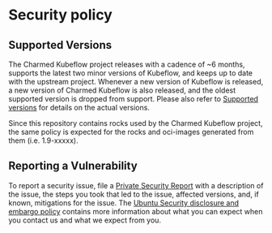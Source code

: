 # Security policy

## Supported Versions

The Charmed Kubeflow project releases with a cadence of ~6 months, supports the latest two minor versions of Kubeflow, and keeps up to date with the upstream project. Whenever a new version of Kubeflow is released, a new version of Charmed Kubeflow is also released, and the oldest supported version is dropped from support. Please also refer to [Supported versions](https://charmed-kubeflow.io/docs/supported-versions) for details on the actual versions.

Since this repository contains rocks used by the Charmed Kubeflow project, the same policy is expected for the rocks and oci-images generated from them (i.e. 1.9-xxxxx).

## Reporting a Vulnerability

To report a security issue, file a [Private Security Report](https://github.com/canonical/bundle-kubeflow/security/advisories/new) with a description of the issue, the steps you took that led to the issue, affected versions, and, if known, mitigations for the issue.
The [Ubuntu Security disclosure and embargo policy](https://ubuntu.com/security/disclosure-policy) contains more information about what you can expect when you contact us and what we expect from you.
